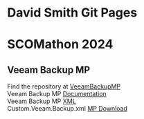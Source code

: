# David Smith Git Pages

# SCOMathon 2024
## Veeam Backup MP
Find the repository at [VeeamBackupMP](https://github.com/dsmith14w/VeeamBackupMP)  
Veeam Backup MP [Documentation]("SCOMathon2024-MPdoc.html")  
Veeam Backup MP [XML]("Custom.Veeam.Backups.xml")  
Custom.Veeam.Backup.xml <a href="Custom.Veeam.Backups.xml" download>MP Download</a>  
